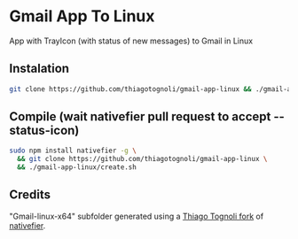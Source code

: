 # Gmail App To Linux

App with TrayIcon (with status of new messages) to Gmail in Linux


## Instalation
```bash
git clone https://github.com/thiagotognoli/gmail-app-linux && ./gmail-app-linux/install.sh && rm -rf gmail-app-linux
```

## Compile (wait nativefier pull request to accept --status-icon)
```bash
sudo npm install nativefier -g \
  && git clone https://github.com/thiagotognoli/gmail-app-linux \
  && ./gmail-app-linux/create.sh
```

## Credits
"Gmail-linux-x64" subfolder generated using a [Thiago Tognoli fork](https://github.com/thiagotognoli/nativefier/tree/feature/iconStatus) of [nativefier](https://github.com/jiahaog/nativefier).


